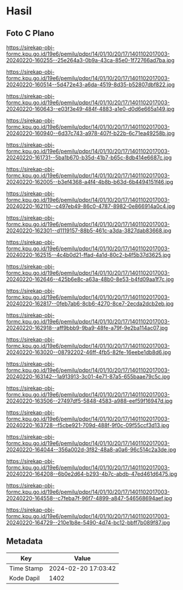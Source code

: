 # Hasil

## Foto C Plano

https://sirekap-obj-formc.kpu.go.id/19e6/pemilu/pdpr/14/01/10/20/17/1401102017003-20240220-160255--25e264a3-0b9a-43ca-85e0-1f72766ad7ba.jpg

https://sirekap-obj-formc.kpu.go.id/19e6/pemilu/pdpr/14/01/10/20/17/1401102017003-20240220-160514--5d472e43-a6da-4519-8d35-b52807dbf822.jpg

https://sirekap-obj-formc.kpu.go.id/19e6/pemilu/pdpr/14/01/10/20/17/1401102017003-20240220-160643--e03f3e49-484f-4883-a1e0-d0d6e665a149.jpg

https://sirekap-obj-formc.kpu.go.id/19e6/pemilu/pdpr/14/01/10/20/17/1401102017003-20240220-160940--6d37c743-a978-407f-b22b-6c71ea49258b.jpg

https://sirekap-obj-formc.kpu.go.id/19e6/pemilu/pdpr/14/01/10/20/17/1401102017003-20240220-161731--5ba1b670-b35d-41b7-b65c-8db414e6687c.jpg

https://sirekap-obj-formc.kpu.go.id/19e6/pemilu/pdpr/14/01/10/20/17/1401102017003-20240220-162005--b3ef4368-a4f4-4b8b-b63d-6b4494151f46.jpg

https://sirekap-obj-formc.kpu.go.id/19e6/pemilu/pdpr/14/01/10/20/17/1401102017003-20240220-162110--c497eb49-86c0-4787-8982-0e866914a0c4.jpg

https://sirekap-obj-formc.kpu.go.id/19e6/pemilu/pdpr/14/01/10/20/17/1401102017003-20240220-162301--d1119157-88b5-461c-a3da-3827dab83668.jpg

https://sirekap-obj-formc.kpu.go.id/19e6/pemilu/pdpr/14/01/10/20/17/1401102017003-20240220-162515--4c4b0d21-ffad-4a1d-80c2-b4f5b37d3625.jpg

https://sirekap-obj-formc.kpu.go.id/19e6/pemilu/pdpr/14/01/10/20/17/1401102017003-20240220-162646--425b6e8c-a63a-48b0-8e53-b4fd09aa1f7c.jpg

https://sirekap-obj-formc.kpu.go.id/19e6/pemilu/pdpr/14/01/10/20/17/1401102017003-20240220-162817--0feb7ab6-8cb6-4270-8ce7-2ecda2dcb2eb.jpg

https://sirekap-obj-formc.kpu.go.id/19e6/pemilu/pdpr/14/01/10/20/17/1401102017003-20240220-162918--aff9bbb9-9ba9-48fe-a79f-9e2ba114ac07.jpg

https://sirekap-obj-formc.kpu.go.id/19e6/pemilu/pdpr/14/01/10/20/17/1401102017003-20240220-163020--08792202-46ff-4fb5-82fe-16eebe1db8d6.jpg

https://sirekap-obj-formc.kpu.go.id/19e6/pemilu/pdpr/14/01/10/20/17/1401102017003-20240220-163142--1a913913-3c01-4e71-87a5-655baae79c5c.jpg

https://sirekap-obj-formc.kpu.go.id/19e6/pemilu/pdpr/14/01/10/20/17/1401102017003-20240220-163506--27497df5-5848-4583-a988-eef59f16947d.jpg

https://sirekap-obj-formc.kpu.go.id/19e6/pemilu/pdpr/14/01/10/20/17/1401102017003-20240220-163728--f5cbe921-709d-488f-9f0c-09f55ccf3d13.jpg

https://sirekap-obj-formc.kpu.go.id/19e6/pemilu/pdpr/14/01/10/20/17/1401102017003-20240220-164044--356a002d-3f82-48a8-a0a6-96c514c2a3de.jpg

https://sirekap-obj-formc.kpu.go.id/19e6/pemilu/pdpr/14/01/10/20/17/1401102017003-20240220-164208--6b0e2d64-b293-4b7c-abdb-47ed461d6475.jpg

https://sirekap-obj-formc.kpu.go.id/19e6/pemilu/pdpr/14/01/10/20/17/1401102017003-20240220-164558--c7feba7f-96f7-4899-a847-546568694aef.jpg

https://sirekap-obj-formc.kpu.go.id/19e6/pemilu/pdpr/14/01/10/20/17/1401102017003-20240220-164729--210e1b8e-5490-4d74-bc12-bbff7b089f87.jpg


## Metadata

| Key        | Value               |
| ---------- | ------------------- |
| Time Stamp | 2024-02-20 17:03:42 |
| Kode Dapil | 1402                |



